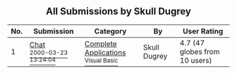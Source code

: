 ﻿<div align="center">

## All Submissions by Skull Dugrey

</div>

No.  | Submission | Category | By   | User Rating
---- | ---------- | -------- | ---- | -----------
1 | [Chat<br /><sup>2000-03-23 13:24:04</sup>](https://github.com/Planet-Source-Code/skull-dugrey-chat__1-6764) | [Complete Applications<br /><sup>Visual Basic</sup>](../ByCategory/complete-applications__1-27.md) | Skull Dugrey | 4.7 (47 globes from 10 users)
